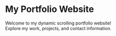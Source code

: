 # My Portfolio Website
Welcome to my dynamic scrolling portfolio website!  
Explore my work, projects, and contact information.
